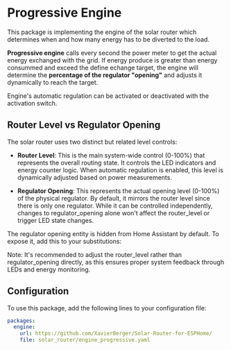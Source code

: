 
# Progressive Engine

This package is implementing the engine of the solar router which determines when and how many energy has to be diverted to the load.

**Progressive engine** calls every second the power meter to get the actual energy exchanged with the grid. If energy produce is greater than energy consummed and exceed the define echange target, the engine will determine the **percentage of the regulator "opening"** and adjusts it dynamically to reach the target.

Engine's automatic regulation can be activated or deactivated with the activation switch.

## Router Level vs Regulator Opening

The solar router uses two distinct but related level controls:

- **Router Level**: This is the main system-wide control (0-100%) that represents the overall routing state. It controls the LED indicators and energy counter logic. When automatic regulation is enabled, this level is dynamically adjusted based on power measurements.

- **Regulator Opening**: This represents the actual opening level (0-100%) of the physical regulator. By default, it mirrors the router level since there is only one regulator. While it can be controlled independently, changes to regulator_opening alone won't affect the router_level or trigger LED state changes.

The regulator opening entity is hidden from Home Assistant by default. To expose it, add this to your substitutions:

Note: It's recommended to adjust the router_level rather than regulator_opening directly, as this ensures proper system feedback through LEDs and energy monitoring.

## Configuration

To use this package, add the following lines to your configuration file:

```yaml linenums="1"
packages:
  engine:
    url: https://github.com/XavierBerger/Solar-Router-for-ESPHome/
    file: solar_router/engine_progressive.yaml
```

